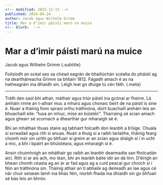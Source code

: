 ```yaml
---
<!-- modified: 2015-11-13 -->
published: 2014-04-24
author: Jacob agus Wilhelm Grimm
title: Mar a d’imir páistí marú na muice
<!-- blurb:  -->
---
```


# Mar a d’imir páistí marú na muice

Jacob agus Wilhelm Grimm {.subtitle}

Foilsíodh an scéal seo sa chéad eagrán de bhailiúchán scéalta do pháistí ag na deartháireacha Grimm sa bhliain 1812. Fágadh amach é as na hatheagráin ina dhiaidh sin. Léigh leat go dtuige tú cén fáth. {.meta}

---

Tráth den saol bhí athair, máthair agus triúr páistí ina gcónaí ar fheirm. Lá amháin rinne an t-athair muc a mharú agus chonaic beirt de na páistí is sine é. Nuair a tháinig fonn spraoi orthu tráthnóna, dúirt buachaill amháin leis an bhuachaill eile: “tusa an mhuc, mise an búistéir”. Tharraing sé scian amach agus ghearr sé scornach a dhearthár gur mharaigh sé é.

Bhí an mháthair thuas staire ag tabhairt folcadh don leanbh a b’óige. Chuala sí screadaíl agus rith sí anuas. Nuair a thuig sí a raibh tarlaithe, tháinig fearg chomh mór sin uirthi go bhfuair sí greim ar an scian agus sháigh sí í in ucht a mic, a bhí i bpáirt an bhúistéara, agus mharaigh sí é.

Ansin chuimhnigh an mháthair go raibh an leanbh dearmadta san fholcadán aici. Rith sí ar ais ach, mo léan, bhí an leanbh báite idir an dá linn. D’éirigh an bhean chomh céasta ag an ár ar fad agus ag a cuid peacaí gur chroch sí í féin an tráthnóna sin. Tháinig athair an tí abhaile ag deireadh an lae agus cé nár chuir seisean lámh ina bhás féin, níorbh fhada ina dhiaidh sin go bhfuair sé bás leis an bhrón.
